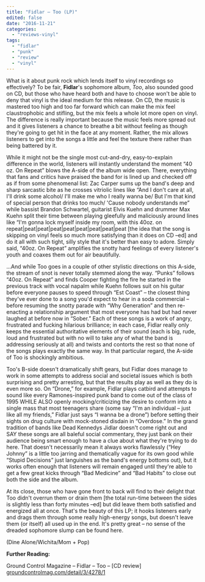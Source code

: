 ```yaml
---
title: "Fidlar – Too (LP)"
edited: false
date: "2016-11-21"
categories:
  - "reviews-vinyl"
tags:
  - "fidlar"
  - "punk"
  - "review"
  - "vinyl"
---
```


What is it about punk rock which lends itself to vinyl recordings so effectively? To be fair, **Fidlar**'s sophomore album, _Too_, also sounded good on CD, but those who have heard both and have to choose won't be able to deny that vinyl is the ideal medium for this release. On CD, the music is mastered too high and too far forward which can make the mix feel claustrophobic and stifling, but the mix feels a whole lot more open on vinyl. The difference is really important because the music feels more spread out and it gives listeners a chance to breathe a bit without feeling as though they're going to get hit in the face at any moment. Rather, the mix allows listeners to get into the songs a little and feel the texture there rather than being battered by it.

While it might not be the single most cut-and-dry, easy-to-explain difference in the world, listeners will instantly understand the moment “40 oz. On Repeat” blows the A-side of the album wide open. There, everything that fans and critics have praised the band for is lined up and checked off as if from some phenomenal list: Zac Carper sums up the band's deep and sharp sarcastic bite as he crosses vitriolic lines like “And I don't care at all, I'll drink some alcohol/ I'll make me who I really wanna be/ But I'm that kind of special person that drinks too much/ 'Cause nobody understands me” while bassist Brandon Schwartel, guitarist Elvis Kuehn and drummer Max Kuehn split their time between playing gleefully and maliciously around lines like “I'm gonna lock myself inside my room, with this 40oz. on repeat|peat|peat|peat|peat|peat|peat|peat|peat \[the idea that the song is skipping on vinyl feels so much more satisfying than it does on CD –ed\] and do it all with such tight, silly style that it's better than easy to adore. Simply said, “40oz. On Repeat” amplifies the snotty hard feelings of every listener's youth and coaxes them out for air beautifully.

...And while Too goes in a couple of other stylistic directions on this A-side, the stream of snot is never totally stemmed along the way. “Punks” follows “40oz. On Repeat” and finds Cooper fighting the fire he started in the previous track with vocal napalm while Kuehn follows suit on his guitar before everyone pauses to speed through “Est Coast” – the closest thing they've ever done to a song you'd expect to hear in a soda commercial – before resuming the snotty parade with “Why Generation” and then re-enacting a relationship argument that most everyone has had but had never laughed at before now in “Sober.” Each of these songs is a work of angry, frustrated and fucking hilarious brilliance; in each case, Fidlar really only keeps the essential authoritative elements of their sound (each is big, rude, loud and frustrated but with no will to take any of what the band is addressing seriously at all) and twists and contorts the rest so that none of the songs plays exactly the same way. In that particular regard, the A-side of Too is shockingly ambitious.

Too's B-side doesn't dramatically shift gears, but Fidlar does manage to work in some attempts to address social and societal issues which is both surprising and pretty arresting, but that the results play as well as they do is even more so. On “Drone,” for example, Fidlar plays catbird and attempts to sound like every Ramones-inspired punk band to come out of the class of 1995 WHILE ALSO openly mocking/criticizing the desire to conform into a single mass that most teenagers share (some say “I'm an individual – just like all my friends,” Fidlar just says “I wanna be a drone”) before setting their sights on drug culture with mock-stoned disdain in “Overdose.” In the grand tradition of bands like Dead Kennedys Jidlar doesn't come right out and SAY these songs are all baleful social commentary, they just bank on their audience being smart enough to have a clue about what they're trying to do here. That doesn't necessarily mean it always works flawlessly (“Hey Johnny” is a little too jarring and thematically vague for its own good while “Stupid Decisions” just languishes as the band's energy bottoms out), but it works often enough that listeners will remain engaged until they're able to get a few great kicks through “Bad Medicine” and “Bad Habits” to close out both the side and the album.

At its close, those who have gone front to back will find to their delight that Too didn't overrun them or drain them \[the total run-time between the sides is slightly less than forty minutes –ed\] but did leave them both satisfied and energized all at once. That's the beauty of this LP; it hooks listeners early and drags them through some really high-energy songs, but doesn't leave them (or itself) all used up in the end. It's pretty great – no sense of the dreaded sophomore slump can be found here.

(Dine Alone/Wichita/Mom + Pop)

**Further Reading:**

Ground Control Magazine – Fidlar – Too – \[CD review\] [groundcontrolmag.com/detail/3/4278/1](http://groundcontrolmag.com/detail/3/4278/1/)
